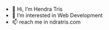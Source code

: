 - 👋 Hi, I’m Hendra Tris
- 👀 I’m interested in Web Development 
- 📫 reach me in ndratris.com

<!---
andre0809/andre0809 is a ✨ special ✨ repository because its `README.md` (this file) appears on your GitHub profile.
You can click the Preview link to take a look at your changes.
--->

